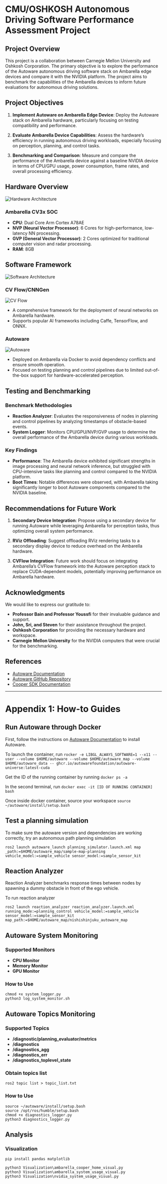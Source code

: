 # CMU/OSHKOSH Autonomous Driving Software Performance Assessment Project

## Project Overview

This project is a collaboration between Carnegie Mellon University and Oshkosh Corporation. The primary objective is to explore the performance of the Autoware autonomous driving software stack on Ambarella edge devices and compare it with the NVIDIA platform. The project aims to benchmark the capabilities of the Ambarella devices to inform future evaluations for autonomous driving solutions.

## Project Objectives

1. **Implement Autoware on Ambarella Edge Device**: Deploy the Autoware stack on Ambarella hardware, particularly focusing on testing compatibility and performance.

2. **Evaluate Ambarella Device Capabilities**: Assess the hardware’s efficiency in running autonomous driving workloads, especially focusing on perception, planning, and control tasks.

3. **Benchmarking and Comparison**: Measure and compare the performance of the Ambarella device against a baseline NVIDIA device in terms of CPU/GPU usage, power consumption, frame rates, and overall processing efficiency.

## Hardware Overview

![Hardware Architecture](iamges/Ambarella_CV3x_SOC.png)

### Ambarella CV3x SOC
- **CPU**: Dual Core Arm Cortex A78AE
- **NVP (Neural Vector Processor)**: 6 Cores for high-performance, low-latency NN processing.
- **GVP (General Vector Processor)**: 2 Cores optimized for traditional computer vision and radar processing.
- **RAM**: 8GB

## Software Framework

![Software Architecture](iamges/Ambarella_Software.png)

### CV Flow/CNNGen
![CV Flow](iamges/CVflow.png)
- A comprehensive framework for the deployment of neural networks on Ambarella hardware.
- Supports popular AI frameworks including Caffe, TensorFlow, and ONNX.

### Autoware
![Autoware](iamges/autoware.png)
- Deployed on Ambarella via Docker to avoid dependency conflicts and ensure smooth operation.
- Focused on testing planning and control pipelines due to limited out-of-the-box support for hardware-accelerated perception.

## Testing and Benchmarking

### Benchmark Methodologies
- **Reaction Analyzer**: Evaluates the responsiveness of nodes in planning and control pipelines by analyzing timestamps of obstacle-based events.
- **System Logger**: Monitors CPU/GPU/NVP/GVP usage to determine the overall performance of the Ambarella device during various workloads.

### Key Findings
- **Performance**: The Ambarella device exhibited significant strengths in image processing and neural network inference, but struggled with CPU-intensive tasks like planning and control compared to the NVIDIA platform.
- **Boot Times**: Notable differences were observed, with Ambarella taking significantly longer to boot Autoware components compared to the NVIDIA baseline.

## Recommendations for Future Work

1. **Secondary Device Integration**: Propose using a secondary device for running Autoware while leveraging Ambarella for perception tasks, thus optimizing overall system performance.

2. **RViz Offloading**: Suggest offloading RViz rendering tasks to a secondary display device to reduce overhead on the Ambarella hardware.

3. **CVFlow Integration**: Future work should focus on integrating Ambarella’s CVFlow framework into the Autoware perception stack to replace CUDA-dependent models, potentially improving performance on Ambarella hardware.

## Acknowledgments

We would like to express our gratitude to:
- **Professor Bain and Professor Youssfi** for their invaluable guidance and support.
- **John, Sri, and Steven** for their assistance throughout the project.
- **Oshkosh Corporation** for providing the necessary hardware and workspace.
- **Carnegie Mellon University** for the NVIDIA computers that were crucial for the benchmarking.

## References

- [Autoware Documentation](https://autowarefoundation.github.io/autoware-documentation/main/)
- [Autoware GitHub Repository](https://github.com/autowarefoundation)
- [Cooper SDK Documentation](https://github.com/autowarefoundation)

---

# Appendix 1: How-to Guides

## Run Autoware through Docker
First, follow the instructions on [Autoware Documentation](https://autowarefoundation.github.io/autoware-documentation/main/) to install Autoware.

To launch the container, run
`rocker -e LIBGL_ALWAYS_SOFTWARE=1 --x11 --user --volume $HOME/autoware --volume $HOME/autoware_map --volume $HOME/autoware_data -- ghcr.io/autowarefoundation/autoware-universe:latest-cuda`

Get the ID of the running container by running
`docker ps -a`

In the second terminal, run
`docker exec -it [ID OF RUNNING CONTAINER] bash`

Once inside docker container, source your workspace
`source ~/autoware/install/setup.bash`

## Test a planning simulation
To make sure the autoware version and dependencies are working correctly, try an autonomous path planning simulation

`ros2 launch autoware_launch planning_simulator.launch.xml map _path:=$HOME/autoware_map/sample-map-planning vehicle_model:=sample_vehicle sensor_model:=sample_sensor_kit`

## Reaction Analyzer
Reaction Analyzer benchmarks response times between nodes by spawning a dummy obstacle in front of the ego vehicle.

To run reaction analyzer

`ros2 launch reaction_analyzer reaction_analyzer.launch.xml running_mode:=planning_control vehicle_model:=sample_vehicle sensor_model:=sample_sensor_kit map_path:=$HOME/autoware_map/nishishinjuku_autoware_map `

## Autoware System Monitoring
### Supported Monitors
- **CPU Monitor**
- **Memory Monitor**
- **GPU Monitor**

### How to Use
```
chmod +x system_logger.py
python3 log_system_monitor.sh
```

## Autoware Topics Monitoring
### Supported Topics
- **/diagnostic/planning_evaluator/metrics**
- **/diagnostics**
- **/diagnostics_agg**
- **/diagnostics_err**
- **/diagnostics_toplevel_state**

### Obtain topics list
`ros2 topic list > topic_list.txt`

### How to Use
```
source ~/autoware/install/setup.bash
source /opt/ros/humble/setup.bash
chmod +x diagnostics_logger.py
python3 diagnostics_logger.py
```

## Analysis
### Visualization
`pip install pandas matplotlib`

```
python3 Visualization\ambarella_cooper_home_visual.py
python3 Visualization\ambarella_system_usage_visual.py
python3 Visualization\nvidia_system_usage_visual.py
```
                                                                                                                                    
